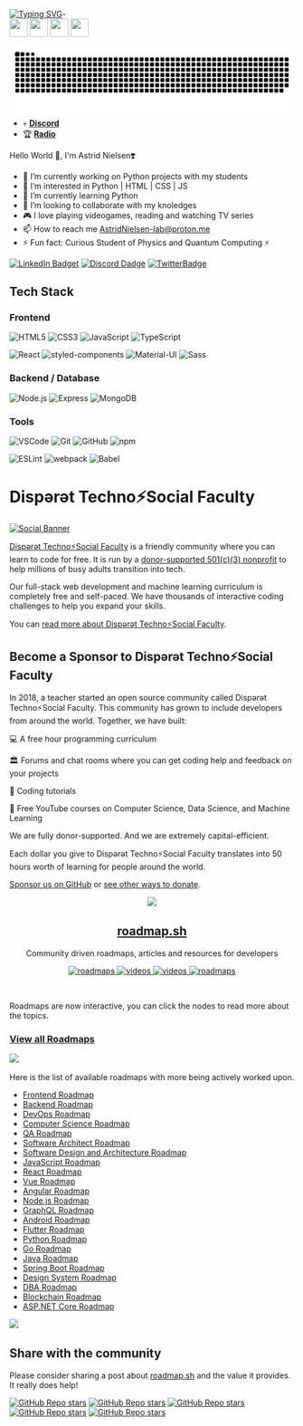[![Typing SVG](https://readme-typing-svg.demolab.com?font=Fira+Code&pause=1000&width=800&lines=%F0%9F%91%8B+Hi%2C+I%E2%80%99m+%40AstridNielsen-lab;%F0%9F%91%80+I%E2%80%99m+interested+in+...+Python;%F0%9F%8C%B1+I%E2%80%99m+currently+learning+...+Python;%F0%9F%92%9E%EF%B8%8F+I%E2%80%99m+looking+to+collaborate+on+...+https%3A%2F%2Fdiscord.gg%2FQ87eT73pPX;%F0%9F%93%AB+How+to+reach+me+...+AstridNielsen-lab%40proton.me)](https://git.io/typing-svg)-  
	<img src="https://cdn.jsdelivr.net/gh/devicons/devicon/icons/python/python-original-wordmark.svg" width="32" height="32" />
	<img src="https://cdn.jsdelivr.net/gh/devicons/devicon/icons/javascript/javascript-original.svg" width="32" height="32" />
	<img src="https://cdn.jsdelivr.net/gh/devicons/devicon/icons/css3/css3-original-wordmark.svg" width="32" height="32" />
	<img src="https://cdn.jsdelivr.net/gh/devicons/devicon/icons/html5/html5-original-wordmark.svg" width="32" height="32" />
	
![](https://github.com/Platane/snk/raw/output/github-contribution-grid-snake.svg)



- 💀 [**Discord**](https://discord.gg/Q87eT73pPX)
- 🏆 [**Radio**](https://www.radiotatuapefm.com.br)


Hello World 🖖, I'm Astrid Nielsen❣️

- 🔭 I’m currently working on Python projects with my students
- 👀 I’m interested in Python | HTML | CSS | JS 
- 🌱 I’m currently learning Python
- 👯 I’m looking to collaborate with my knoledges
- 🎮 I love playing videogames, reading and watching TV series
- 📫 How to reach me AstridNielsen-lab@proton.me
- ⚡ Fun fact: Curious Student of Physics and Quantum Computing ⚡


	

[![LinkedIn Badget](https://img.shields.io/badge/LinkedIn-0077B5?style=for-the-badge&logo=linkedin&logoColor=white&link=https://www.linkedin.com/in/juliocamposmachado/)](https://www.linkedin.com/in/juliocamposmachado)
[![Discord Dadge](https://img.shields.io/badge/Discord-5865F2?style=for-the-badge&logo=discord&logoColor=white&link=https://discord.gg/Q87eT73pPX)](https://discord.gg/Q87eT73pPX)
[![TwitterBadge](https://img.shields.io/badge/Twitter-1DA1F2?style=for-the-badge&logo=twitter&logoColor=white&link=https://twitter.com/julioscouter)](https://twitter.com/julioscouter)

## Tech Stack

### Frontend

![HTML5](https://img.shields.io/badge/-HTML-%2320232a?style=flat&logo=HTML5)
![CSS3](https://img.shields.io/badge/-CSS-%2320232a?style=flat&logo=CSS3&logoColor=1a8cd8)
![JavaScript](https://img.shields.io/badge/-JavaScript-%2320232a?style=flat&logo=javascript)
![TypeScript](https://img.shields.io/badge/-TypeScript-%2320232a?style=flat&logo=typescript)

![React](https://img.shields.io/badge/-React-%2320232a?style=flat&logo=react)
![styled-components](https://img.shields.io/badge/-styled%20components-%2320232a?style=flat&logo=styled-components)
![Material-UI](https://img.shields.io/badge/-Material%20UI-%2320232a?style=flat&logo=MUI)
![Sass](https://img.shields.io/badge/-Sass-%2320232a?style=flat&logo=sass)


### Backend / Database

![Node.js](https://img.shields.io/badge/-Node.js-%2320232a?style=flat&logo=node.js)
![Express](https://img.shields.io/badge/-Express-%2320232a?style=flat&logo=express)
![MongoDB](https://img.shields.io/badge/-MongoDB-%2320232a?style=flat&logo=mongodb)


### Tools

![VSCode](https://img.shields.io/badge/-VS%20Code-%2320232a?style=flat&logo=visualstudiocode&logoColor=005ba4)
![Git](https://img.shields.io/badge/-Git-%2320232a?style=flat&logo=git)
![GitHub](https://img.shields.io/badge/-GitHub-%2320232a?style=flat&logo=github)
![npm](https://img.shields.io/badge/-npm-%2320232a?style=flat&logo=npm)

![ESLint](https://img.shields.io/badge/-ESLint-%2320232a?style=flat&logo=ESLint&logoColor=4b32c3)
![webpack](https://img.shields.io/badge/-webpack-%2320232a?style=flat&logo=webpack)
![Babel](https://img.shields.io/badge/-Babel-%2320232a?style=flat&logo=Babel)










# Dispərət Techno⚡Social Faculty
[![Social Banner](https://static.vecteezy.com/system/resources/previews/002/099/443/non_2x/programming-code-coding-or-hacker-background-programming-code-icon-made-with-binary-code-digital-binary-data-and-streaming-digital-code-vector.jpg)](https://astridnielsen-lab.github.io/ITSchool.github.io)

[Dispərət Techno⚡Social Faculty](https://astridnielsen-lab.github.io/ITSchool.github.io) is a friendly community where you can learn to code for free. It is run by a [donor-supported 501(c)(3) nonprofit](https://astridnielsen-lab.github.io/ITSchool.github.io) to help millions of busy adults transition into tech.

Our full-stack web development and machine learning curriculum is completely free and self-paced. We have thousands of interactive coding challenges to help you expand your skills.

You can [read more about Dispərət Techno⚡Social Faculty](https://astridnielsen-lab.github.io/ITSchool.github.io).

## Become a Sponsor to Dispərət Techno⚡Social Faculty

In 2018, a teacher started an open source community called Dispərət Techno⚡Social Faculty. This community has grown to include developers from around the world. Together, we have built:

💻  A free hour programming curriculum

🏛️  Forums and chat rooms where you can get coding help and feedback on your projects

🧪  Coding tutorials

🎒  Free YouTube courses on Computer Science, Data Science, and Machine Learning

We are fully donor-supported. And we are extremely capital-efficient.

Each dollar you give to Dispərət Techno⚡Social Faculty translates into 50 hours worth of learning for people around the world.

[Sponsor us on GitHub](https://astridnielsen-lab.github.io/ITSchool.github.io) or [see other ways to donate](https://astridnielsen-lab.github.io/ITSchool.github.io).


<p align="center">
  <img src="https://raw.githubusercontent.com/kamranahmedse/developer-roadmap/master/public/images/brand.png" height="128">
  <h2 align="center"><a href="https://roadmap.sh">roadmap.sh</a></h2>
  <p align="center">Community driven roadmaps, articles and resources for developers<p>
  <p align="center">
    <a href="https://roadmap.sh/roadmaps">
    	<img src="https://img.shields.io/badge/-Roadmaps%20-0a0a0a.svg?style=flat&colorA=0a0a0a" alt="roadmaps" />
    </a>
    <a href="https://youtube.com/theroadmap?sub_confirmation=1">
    	<img src="https://img.shields.io/badge/-Videos-0a0a0a.svg?style=flat&colorA=0a0a0a" alt="videos" />
    </a>
    <a href="https://github.com/kamranahmedse/developer-roadmap/tree/0471d44c8fae58b6a36a7c57bba12253916d0249/translations">
    	<img src="https://img.shields.io/badge/-Translations-0a0a0a.svg?style=flat&colorA=0a0a0a" alt="videos" />
    </a>
    <a href="https://www.youtube.com/channel/UCA0H2KIWgWTwpTFjSxp0now?sub_confirmation=1">
    	<img src="https://img.shields.io/badge/%E2%9D%A4-YouTube%20Channel-0a0a0a.svg?style=flat&colorA=0a0a0a" alt="roadmaps" />
    </a>
  </p>
</p>

<br>


Roadmaps are now interactive, you can click the nodes to read more about the topics.

### [View all Roadmaps](https://roadmap.sh)

![](https://i.imgur.com/waxVImv.png)

Here is the list of available roadmaps with more being actively worked upon.

- [Frontend Roadmap](https://roadmap.sh/frontend)
- [Backend Roadmap](https://roadmap.sh/backend)
- [DevOps Roadmap](https://roadmap.sh/devops)
- [Computer Science Roadmap](https://roadmap.sh/computer-science)
- [QA Roadmap](https://roadmap.sh/qa)
- [Software Architect Roadmap](https://roadmap.sh/software-architect)
- [Software Design and Architecture Roadmap](https://roadmap.sh/software-design-architecture)
- [JavaScript Roadmap](https://roadmap.sh/javascript)
- [React Roadmap](https://roadmap.sh/react)
- [Vue Roadmap](https://roadmap.sh/vue)
- [Angular Roadmap](https://roadmap.sh/angular)
- [Node.js Roadmap](https://roadmap.sh/nodejs)
- [GraphQL Roadmap](https://roadmap.sh/graphql)
- [Android Roadmap](https://roadmap.sh/android)
- [Flutter Roadmap](https://roadmap.sh/flutter)
- [Python Roadmap](https://roadmap.sh/python)
- [Go Roadmap](https://roadmap.sh/golang)
- [Java Roadmap](https://roadmap.sh/java)
- [Spring Boot Roadmap](https://roadmap.sh/spring-boot)
- [Design System Roadmap](https://roadmap.sh/design-system)
- [DBA Roadmap](https://roadmap.sh/postgresql-dba)
- [Blockchain Roadmap](https://roadmap.sh/blockchain)
- [ASP.NET Core Roadmap](https://roadmap.sh/aspnet-core)

![](https://i.imgur.com/waxVImv.png)

## Share with the community

Please consider sharing a post about [roadmap.sh](https://roadmap.sh) and the value it provides. It really does help!

[![GitHub Repo stars](https://img.shields.io/badge/share%20on-reddit-red?logo=reddit)](https://reddit.com/submit?url=https://roadmap.sh&title=Interactive%20roadmaps,%20guides%20and%20other%20educational%20content%20for%20Developers)
[![GitHub Repo stars](https://img.shields.io/badge/share%20on-hacker%20news-orange?logo=ycombinator)](https://news.ycombinator.com/submitlink?u=https://roadmap.sh)
[![GitHub Repo stars](https://img.shields.io/badge/share%20on-twitter-03A9F4?logo=twitter)](https://twitter.com/share?url=https://roadmap.sh&text=Interactive%20roadmaps,%20guides%20and%20other%20educational%20content%20for%20Developers)
[![GitHub Repo stars](https://img.shields.io/badge/share%20on-facebook-1976D2?logo=facebook)](https://www.facebook.com/sharer/sharer.php?u=https://roadmap.sh)
[![GitHub Repo stars](https://img.shields.io/badge/share%20on-linkedin-3949AB?logo=linkedin)](https://www.linkedin.com/shareArticle?url=https://roadmap.sh&title=Interactive%20roadmaps,%20guides%20and%20other%20educational%20content%20for%20Developers)
